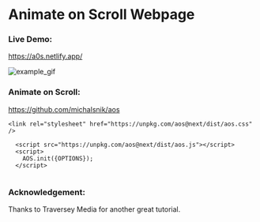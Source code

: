 # Animate on Scroll Webpage

### Live Demo:

https://a0s.netlify.app/

![example_gif](./example.gif)

### Animate on Scroll:

https://github.com/michalsnik/aos

```
<link rel="stylesheet" href="https://unpkg.com/aos@next/dist/aos.css" />

```

```
  <script src="https://unpkg.com/aos@next/dist/aos.js"></script>
  <script>
    AOS.init({OPTIONS});
  </script>


```

### Acknowledgement:

Thanks to Traversey Media for another great tutorial.
